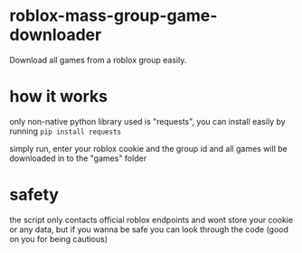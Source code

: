 # roblox-mass-group-game-downloader
Download all games from a roblox group easily. 

# how it works
only non-native python library used is "requests", you can install easily by running `pip install requests`

simply run, enter your roblox cookie and the group id and all games will be downloaded in to the "games" folder 

# safety
the script only contacts official roblox endpoints and wont store your cookie or any data, but if you wanna be safe you can look through the code (good on you for being cautious)
